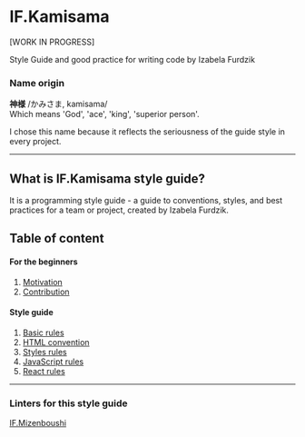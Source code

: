 # IF.Kamisama

[WORK IN PROGRESS]

Style Guide and good practice for writing code by Izabela Furdzik

### Name origin

**神様** /かみさま, kamisama/  
Which means 'God', 'ace', 'king', 'superior person'.

I chose this name because it reflects the seriousness of the guide style in every project.

---

## What is IF.Kamisama style guide?

It is a programming style guide - a guide to conventions, styles, and best practices for a team or project, created by Izabela Furdzik.

## Table of content

#### For the beginners

1. [Motivation]()
2. [Contribution]()

#### Style guide

1. [Basic rules]()
2. [HTML convention]()
3. [Styles rules]()
4. [JavaScript rules]()
5. [React rules]()

---

### Linters for this style guide

[IF.Mizenboushi](https://github.com/furdzik/IF.Mizenboushi)
